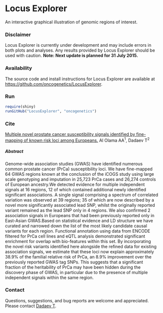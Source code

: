 Locus Explorer
=============
An interactive graphical illustration of genomic regions of interest.

### Disclaimer
Locus Explorer is currently under development and may include errors in both plots and analyses. Any results provided by Locus Explorer should be used with caution. **Note: Next update is planned for 31 July 2015.**

### Availability  
The source code and install instructions for Locus Explorer are available at https://github.com/oncogenetics/LocusExplorer.

### Run
```R
require(shiny)  
runGitHub("LocusExplorer", "oncogenetics")
```

### Cite
[Multiple novel prostate cancer susceptibility signals identified by fine-mapping of known risk loci among Europeans.](http://www.ncbi.nlm.nih.gov/pubmed/26025378) Al Olama AA<sup>1</sup>, Dadaev T<sup>2</sup>
##### Abstract
Genome-wide association studies (GWAS) have identified numerous common prostate cancer (PrCa) susceptibility loci. We have fine-mapped 64 GWAS regions known at the conclusion of the iCOGS study using large scale genotyping and imputation in 25,723 PrCa cases and 26,274 controls of European ancestry.We detected evidence for multiple independent signals at 16 regions, 12 of which contained additional newly identified significant associations. A single signal comprising a spectrum of correlated variation was observed at 39 regions; 35 of which are now described by a novel more significantly associated lead SNP, whilst the originally reported variant remained as the lead SNP only in 4 regions. We also confirmed 2 association signals in Europeans that had been previously reported only in East-Asian GWAS.Based on statistical evidence and LD structure we have curated and narrowed down the list of the most likely candidate causal variants for each region. Functional annotation using data from ENCODE filtered for PrCa cell lines and eQTL analysis demonstrated significant enrichment for overlap with bio-features within this set. By incorporating the novel risk variants identified here alongside the refined data for existing association signals, we estimate that these loci now explain approximately 38.9% of the familial relative risk of PrCa, an 8.9% improvement over the previously reported GWAS tag SNPs. This suggests that a significant fraction of the heritability of PrCa may have been hidden during the discovery phase of GWAS, in particular due to the presence of multiple independent signals within the same region.

### Contact  
Questions, suggestions, and bug reports are welcome and appreciated. Please contact [Dadaev T](tokhir.dadaev@icr.ac.uk).

